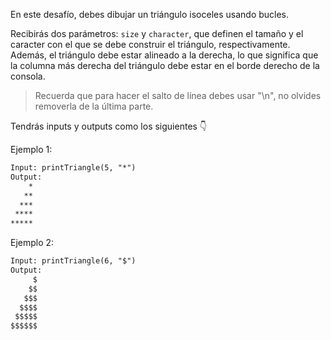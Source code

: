 En este desafío, debes dibujar un triángulo isoceles usando bucles.

Recibirás dos parámetros: `size` y `character`, que definen el tamaño y el caracter con el que se debe construir el triángulo, respectivamente. Además, el triángulo debe estar alineado a la derecha, lo que significa que la columna más derecha del triángulo debe estar en el borde derecho de la consola.

> Recuerda que para hacer el salto de línea debes usar "\n", no olvides removerla de la última parte.

Tendrás inputs y outputs como los siguientes 👇

Ejemplo 1:

```txt
Input: printTriangle(5, "*")
Output:
    *
   **
  ***
 ****
*****
```

Ejemplo 2:

```txt
Input: printTriangle(6, "$")
Output:
     $
    $$
   $$$
  $$$$
 $$$$$
$$$$$$
```
